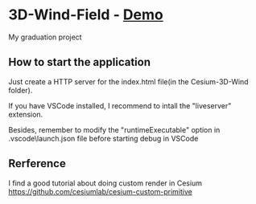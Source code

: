 # 3D-Wind-Field - [Demo](https://raymanng.github.io/3D-Wind-Field/demo/)
My graduation project

## How to start the application
Just create a HTTP server for the index.html file(in the Cesium-3D-Wind folder).

If you have VSCode installed, I recommend to intall the "liveserver" extension. 

Besides, remember to modify the "runtimeExecutable" option in .vscode\launch.json file before 
starting debug in VSCode

## Rerference
I find a good tutorial about doing custom render in Cesium
https://github.com/cesiumlab/cesium-custom-primitive
